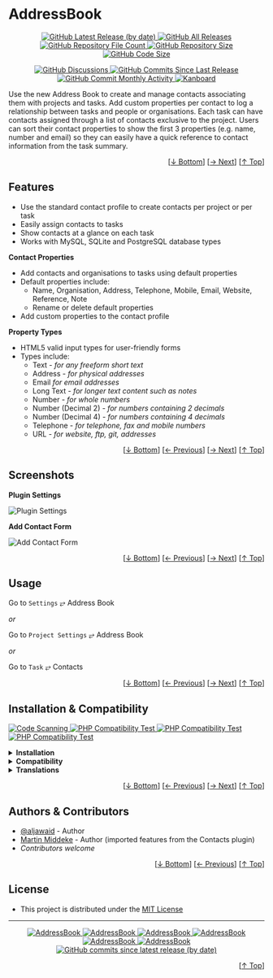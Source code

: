 <h1 name="user-content-readme-top">AddressBook</h1>
<p align="center">
    <a href="https://github.com/aljawaid/AddressBook/releases">
        <img src="https://img.shields.io/github/v/release/aljawaid/AddressBook?style=for-the-badge&color=brightgreen" alt="GitHub Latest Release (by date)" title="GitHub Latest Release (by date)">
    </a>
    <a href="https://github.com/aljawaid/AddressBook/releases">
        <img src="https://img.shields.io/github/downloads/aljawaid/AddressBook/total?style=for-the-badge&color=orange" alt="GitHub All Releases" title="GitHub All Downloads">
    </a>
    <a href="https://github.com/aljawaid/AddressBook/releases">
        <img src="https://img.shields.io/github/directory-file-count/aljawaid/AddressBook?style=for-the-badge&color=orange" alt="GitHub Repository File Count" title="GitHub Repository File Count">
    </a>
    <a href="https://github.com/aljawaid/AddressBook/releases">
        <img src="https://img.shields.io/github/repo-size/aljawaid/AddressBook?style=for-the-badge&color=orange" alt="GitHub Repository Size" title="GitHub Repository Size">
    </a>
    <a href="https://github.com/aljawaid/AddressBook/releases">
        <img src="https://img.shields.io/github/languages/code-size/aljawaid/AddressBook?style=for-the-badge&color=orange" alt="GitHub Code Size" title="GitHub Code Size">
    </a>
</p>
<p align="center">
    <a href="https://github.com/aljawaid/AddressBook/discussions">
        <img src="https://img.shields.io/github/discussions/aljawaid/AddressBook?style=for-the-badge&color=blue" alt="GitHub Discussions" title="Read Discussions">
    </a>
    <a href="https://github.com/aljawaid/AddressBook/compare">
        <img src="https://img.shields.io/github/commits-since/aljawaid/AddressBook/latest?include_prereleases&style=for-the-badge&color=blue" alt="GitHub Commits Since Last Release" title="GitHub Commits Since Last Release">
    </a>
    <a href="https://github.com/aljawaid/AddressBook/compare">
        <img src="https://img.shields.io/github/commit-activity/m/aljawaid/AddressBook?style=for-the-badge&color=blue" alt="GitHub Commit Monthly Activity" title="GitHub Commit Monthly Activity">
    </a>
    <a href="https://github.com/kanboard/kanboard" title="Kanboard - Kanban Project Management Software">
        <img src="https://img.shields.io/badge/Plugin%20for-kanboard-D40000?style=for-the-badge&labelColor=000000" alt="Kanboard">
    </a>
</p>

Use the new Address Book to create and manage contacts associating them with projects and tasks. Add custom properties per contact to log a relationship between tasks and people or organisations. Each task can have contacts assigned through a list of contacts exclusive to the project. Users can sort their contact properties to show the first 3 properties (e.g. name, number and email) so they can easily have a quick reference to contact information from the task summary.

<p align="right">[<a href="#user-content-readme-bottom">&#8595; Bottom</a>] [<a href="#screenshots">&#8594; Next</a>] [<a href="#user-content-readme-top">&#8593; Top</a>]</p>

## Features

- Use the standard contact profile to create contacts per project or per task
- Easily assign contacts to tasks
- Show contacts at a glance on each task
- Works with MySQL, SQLite and PostgreSQL database types

**Contact Properties**
- Add contacts and organisations to tasks using default properties
- Default properties include:
  - Name, Organisation, Address, Telephone, Mobile, Email, Website, Reference, Note
  - Rename or delete default properties
- Add custom properties to the contact profile

**Property Types**
- HTML5 valid input types for user-friendly forms
- Types include:
  - Text - _for any freeform short text_
  - Address - _for physical addresses_
  - Email _for email addresses_
  - Long Text - _for longer text content such as notes_
  - Number - _for whole numbers_
  - Number (Decimal 2) - _for numbers containing 2 decimals_
  - Number (Decimal 4) - _for numbers containing 4 decimals_
  - Telephone - _for telephone, fax and mobile numbers_
  - URL - _for website, ftp, git, addresses_

<p align="right">[<a href="#user-content-readme-bottom">&#8595; Bottom</a>] [<a href="#features">&#8592; Previous</a>] [<a href="#usage">&#8594; Next</a>] [<a href="#user-content-readme-top">&#8593; Top</a>]</p>

## Screenshots

**Plugin Settings**  

![Plugin Settings](../master/Screenshots/screenshot-plugin-settings.png)

**Add Contact Form**  

![Add Contact Form](../master/Screenshots/screenshot-add-contact-form.png)

<p align="right">[<a href="#user-content-readme-bottom">&#8595; Bottom</a>] [<a href="#features">&#8592; Previous</a>] [<a href="#installation--compatibility">&#8594; Next</a>] [<a href="#user-content-readme-top">&#8593; Top</a>]</p>

## Usage

Go to `Settings` &#10562; Address Book

_or_

Go to `Project Settings` &#10562; Address Book

_or_

Go to `Task` &#10562; Contacts

<p align="right">[<a href="#user-content-readme-bottom">&#8595; Bottom</a>] [<a href="#screenshots">&#8592; Previous</a>] [<a href="#authors--contributors">&#8594; Next</a>] [<a href="#user-content-readme-top">&#8593; Top</a>]</p>

## Installation & Compatibility

<p align="left">
    <a href="https://github.com/aljawaid/AddressBook/actions/workflows/linter.yml">
        <img src="https://github.com/aljawaid/AddressBook/actions/workflows/linter.yml/badge.svg?branch=master&event=push" alt="Code Scanning" title="View Test">
    </a>
    <a href="https://github.com/aljawaid/AddressBook/actions/workflows/php-compatibility-7.4.yaml">
        <img src="https://github.com/aljawaid/AddressBook/actions/workflows/php-compatibility-7.4.yaml/badge.svg?branch=master&event=push" alt="PHP Compatibility Test" title="View Test">
    </a>
    <a href="https://github.com/aljawaid/AddressBook/actions/workflows/php-compatibility-8.0.yaml">
        <img src="https://github.com/aljawaid/AddressBook/actions/workflows/php-compatibility-8.0.yaml/badge.svg?branch=master&event=push" alt="PHP Compatibility Test" title="View Test">
    </a>
    <a href="https://github.com/aljawaid/AddressBook/actions/workflows/php-compatibility-8.2.yaml">
        <img src="https://github.com/aljawaid/AddressBook/actions/workflows/php-compatibility-8.2.yaml/badge.svg?branch=master&event=push" alt="PHP Compatibility Test" title="View Test">
    </a>
</p>

<details>
    <summary><strong>Installation</strong></summary>

- Install via the **[Kanboard](https://github.com/kanboard/kanboard "Kanboard - Kanban Project Management Software") Plugin Directory** or see [INSTALL.md](../master/INSTALL.md)
- Read the full [**Changelog**](../master/changelog.md "See changes") to see the latest updates

</details>
<details>
    <summary><strong>Compatibility</strong></summary>

- Requires [Kanboard](https://github.com/kanboard/kanboard "Kanboard - Kanban Project Management Software") ≥`1.2.20`
- **Other Plugins & Action Plugins**
  - _No known issues_
- **Core Files & Templates**
  - `01` Template override
  - _No database changes_

</details>
<details>
    <summary><strong>Translations</strong></summary>

- _Starter template available_

</details>

<p align="right">[<a href="#user-content-readme-bottom">&#8595; Bottom</a>] [<a href="#usage">&#8592; Previous</a>] [<a href="#license">&#8594; Next</a>] [<a href="#user-content-readme-top">&#8593; Top</a>]</p>

## Authors & Contributors

- [@aljawaid](https://github.com/aljawaid) - Author
- [Martin Middeke](https://github.com/Busfreak/plugin-contacts) - Author (imported features from the Contacts plugin)
- _Contributors welcome_

<p align="right">[<a href="#user-content-readme-bottom">&#8595; Bottom</a>] [<a href="#installation--compatibility">&#8592; Previous</a>] [<a href="#user-content-readme-top">&#8593; Top</a>]</p>

## License

- This project is distributed under the [MIT License](../master/LICENSE "Read The MIT license")

---

<p align="center">
    <a href="https://github.com/aljawaid/AddressBook/stargazers" title="View Stargazers">
        <img src="https://img.shields.io/github/stars/aljawaid/AddressBook?logo=github&style=flat-square" alt="AddressBook">
    </a>
    <a href="https://github.com/aljawaid/AddressBook/forks" title="See Forks">
        <img src="https://img.shields.io/github/forks/aljawaid/AddressBook?logo=github&style=flat-square" alt="AddressBook">
    </a>
    <a href="https://github.com/aljawaid/AddressBook/blob/master/LICENSE" title="Read License">
        <img src="https://img.shields.io/github/license/aljawaid/AddressBook?style=flat-square" alt="AddressBook">
    </a>
    <a href="https://github.com/aljawaid/AddressBook/issues" title="Open Issues">
        <img src="https://img.shields.io/github/issues-raw/aljawaid/AddressBook?style=flat-square" alt="AddressBook">
    </a>
    <a href="https://github.com/aljawaid/AddressBook/issues?q=is%3Aissue+is%3Aclosed" title="Closed Issues">
        <img src="https://img.shields.io/github/issues-closed/aljawaid/AddressBook?style=flat-square" alt="AddressBook">
    </a>
    <a href="https://github.com/aljawaid/AddressBook/discussions" title="Read Discussions">
        <img src="https://img.shields.io/github/discussions/aljawaid/AddressBook?style=flat-square" alt="AddressBook">
    </a>
    <a href="https://github.com/aljawaid/AddressBook/compare/" title="Latest Commits">
        <img alt="GitHub commits since latest release (by date)" src="https://img.shields.io/github/commits-since/aljawaid/AddressBook/latest?style=flat-square">
    </a>
</p>
<a name="user-content-readme-bottom"></a>
<p align="right">[<a href="#user-content-readme-top">&#8593; Top</a>]</p>
